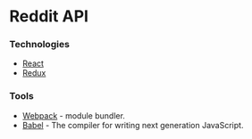 # Reddit API

### Technologies

- [React](https://facebook.github.io/react/)
- [Redux](http://rackt.github.io/redux)

### Tools
- [Webpack](https://webpack.github.io/) - module bundler.
- [Babel](https://github.com/babel/babel/) - The compiler for writing next generation JavaScript.
